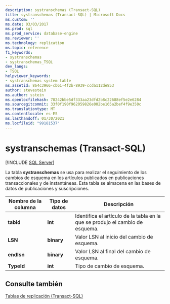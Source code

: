 ```yaml
---
description: systranschemas (Transact-SQL)
title: systranschemas (Transact-SQL) | Microsoft Docs
ms.custom: ''
ms.date: 03/03/2017
ms.prod: sql
ms.prod_service: database-engine
ms.reviewer: ''
ms.technology: replication
ms.topic: reference
f1_keywords:
- systranschemas
- systranschemas_TSQL
dev_langs:
- TSQL
helpviewer_keywords:
- systranschemas system table
ms.assetid: 864c3966-cb61-4f2b-8939-ccda112de853
author: stevestein
ms.author: sstein
ms.openlocfilehash: 78242bbe5df333aa23dfd2b8c22688ef5e2e6284
ms.sourcegitcommit: 33f0f190f962059826e002be165a2bef4f9e350c
ms.translationtype: MT
ms.contentlocale: es-ES
ms.lasthandoff: 01/30/2021
ms.locfileid: "99181537"
---
```

# <a name="systranschemas-transact-sql"></a>systranschemas (Transact-SQL)
[!INCLUDE [SQL Server](../../includes/applies-to-version/sqlserver.md)]

  La tabla **systranschemas** se usa para realizar el seguimiento de los cambios de esquema en los artículos publicados en publicaciones transaccionales y de instantáneas. Esta tabla se almacena en las bases de datos de publicaciones y suscripciones.  
  
|Nombre de la columna|Tipo de datos|Descripción|  
|-----------------|---------------|-----------------|  
|**tabid**|**int**|Identifica el artículo de la tabla en la que se produjo el cambio de esquema.|  
|**LSN**|**binary**|Valor LSN al inicio del cambio de esquema.|  
|**endlsn**|**binary**|Valor LSN al final del cambio de esquema.|  
|**TypeId**|**int**|Tipo de cambio de esquema.|  
  
## <a name="see-also"></a>Consulte también  
 [Tablas de replicación &#40;Transact-SQL&#41;](../../relational-databases/system-tables/replication-tables-transact-sql.md)  
  
  
